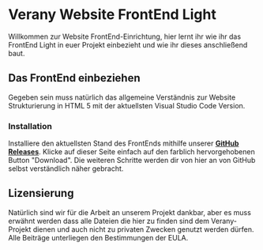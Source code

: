 Verany Website FrontEnd Light
=============

Willkommen zur Website FrontEnd-Einrichtung,
hier lernt ihr wie ihr das FrontEnd Light in euer Projekt einbezieht und wie ihr dieses anschließend baut.

Das FrontEnd einbeziehen
----------------------

Gegeben sein muss natürlich das allgemeine Verständnis zur Website Strukturierung in HTML 5 mit der aktuellsten Visual Studio Code Version.

### Installation

Installiere den aktuellsten Stand des FrontEnds mithilfe unserer **[GitHub Releases](https://github.com/verany-network/website-frontend-light/releases)**. Klicke auf dieser Seite einfach auf den farblich hervorgehobenen Button "Download". Die weiteren Schritte werden dir von hier an von GitHub selbst verständlich näher gebracht.


Lizensierung
---------------------------

Natürlich sind wir für die Arbeit an unserem Projekt dankbar, aber es muss erwähnt werden dass alle Dateien die hier zu finden sind dem Verany-Projekt dienen und auch nicht zu privaten Zwecken genutzt werden dürfen. Alle Beiträge unterliegen den Bestimmungen der EULA.
